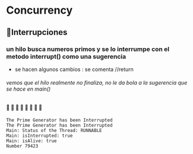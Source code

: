 # Concurrency
## 🚀Interrupciones

### un hilo busca numeros primos y se lo interrumpe con el metodo interrupt() como una sugerencia
* se hacen algunos cambios : se comenta //return  
###### vemos que el hilo realmente no finaliza, no le da bola a la sugerencia que se hace en main()
#### 📄 📄 📄 📄 📄 📄 📄 📄 
```
The Prime Generator has been Interrupted
The Prime Generator has been Interrupted
Main: Status of the Thread: RUNNABLE
Main: isInterrupted: true
Main: isAlive: true
Number 79423
```
